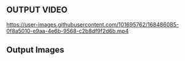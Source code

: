 
## OUTPUT VIDEO


https://user-images.githubusercontent.com/101695762/168486085-0f8a5010-e9aa-4e6b-9568-c2b8df9f2d6b.mp4


## Output Images


